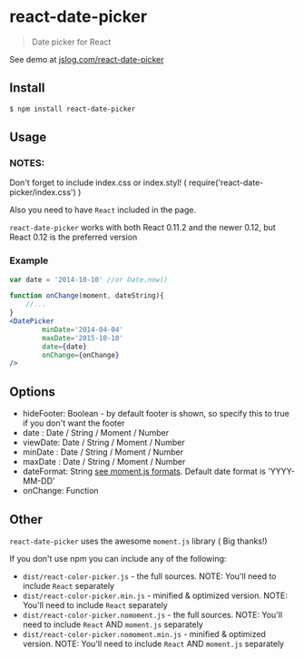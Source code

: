 react-date-picker
=================

> Date picker for React

See demo at [jslog.com/react-date-picker](http://jslog.com/react-date-picker)

## Install

```sh
$ npm install react-date-picker
```

## Usage

### NOTES:

Don't forget to include index.css or index.styl! ( require('react-date-picker/index.css') )

Also you need to have `React` included in the page.

`react-date-picker` works with both React 0.11.2 and the newer 0.12, but React 0.12 is the preferred version

### Example

```jsx
var date = '2014-10-10' //or Date.now()

function onChange(moment, dateString){
    //...
}
<DatePicker
        minDate='2014-04-04'
        maxDate='2015-10-10'
        date={date}
        onChange={onChange}
/>
```

## Options

 * hideFooter: Boolean - by default footer is shown, so specify this to true if you don't want the footer
 * date    : Date / String / Moment / Number
 * viewDate: Date / String / Moment / Number
 * minDate : Date / String / Moment / Number
 * maxDate : Date / String / Moment / Number
 * dateFormat: String [see moment.js formats](http://momentjs.com/docs/#/displaying/format/). Default date format is 'YYYY-MM-DD'
 * onChange: Function

## Other

`react-date-picker` uses the awesome `moment.js` library ( Big thanks!)

If you don't use npm you can include any of the following:

 * `dist/react-color-picker.js` - the full sources. NOTE: You'll need to include `React` separately
 * `dist/react-color-picker.min.js` - minified & optimized version. NOTE: You'll need to include `React` separately
 * `dist/react-color-picker.nomoment.js` - the full sources. NOTE: You'll need to include `React` AND `moment.js` separately
 * `dist/react-color-picker.nomoment.min.js` - minified & optimized version. NOTE: You'll need to include `React` AND `moment.js` separately

